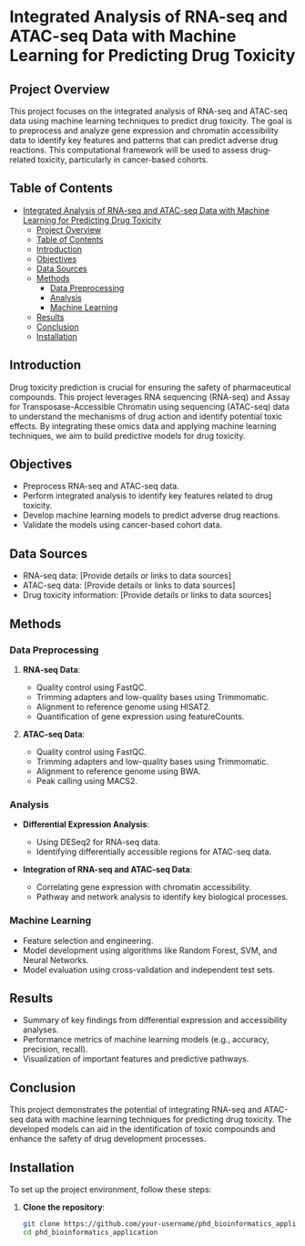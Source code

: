 # Integrated Analysis of RNA-seq and ATAC-seq Data with Machine Learning for Predicting Drug Toxicity

## Project Overview

This project focuses on the integrated analysis of RNA-seq and ATAC-seq data using machine learning techniques to predict drug toxicity. The goal is to preprocess and analyze gene expression and chromatin accessibility data to identify key features and patterns that can predict adverse drug reactions. This computational framework will be used to assess drug-related toxicity, particularly in cancer-based cohorts.

## Table of Contents

- [Integrated Analysis of RNA-seq and ATAC-seq Data with Machine Learning for Predicting Drug Toxicity](#integrated-analysis-of-rna-seq-and-atac-seq-data-with-machine-learning-for-predicting-drug-toxicity)
  - [Project Overview](#project-overview)
  - [Table of Contents](#table-of-contents)
  - [Introduction](#introduction)
  - [Objectives](#objectives)
  - [Data Sources](#data-sources)
  - [Methods](#methods)
    - [Data Preprocessing](#data-preprocessing)
    - [Analysis](#analysis)
    - [Machine Learning](#machine-learning)
  - [Results](#results)
  - [Conclusion](#conclusion)
  - [Installation](#installation)

## Introduction

Drug toxicity prediction is crucial for ensuring the safety of pharmaceutical compounds. This project leverages RNA sequencing (RNA-seq) and Assay for Transposase-Accessible Chromatin using sequencing (ATAC-seq) data to understand the mechanisms of drug action and identify potential toxic effects. By integrating these omics data and applying machine learning techniques, we aim to build predictive models for drug toxicity.

## Objectives

- Preprocess RNA-seq and ATAC-seq data.
- Perform integrated analysis to identify key features related to drug toxicity.
- Develop machine learning models to predict adverse drug reactions.
- Validate the models using cancer-based cohort data.

## Data Sources

- RNA-seq data: [Provide details or links to data sources]
- ATAC-seq data: [Provide details or links to data sources]
- Drug toxicity information: [Provide details or links to data sources]

## Methods

### Data Preprocessing

1. **RNA-seq Data**:
   - Quality control using FastQC.
   - Trimming adapters and low-quality bases using Trimmomatic.
   - Alignment to reference genome using HISAT2.
   - Quantification of gene expression using featureCounts.

2. **ATAC-seq Data**:
   - Quality control using FastQC.
   - Trimming adapters and low-quality bases using Trimmomatic.
   - Alignment to reference genome using BWA.
   - Peak calling using MACS2.

### Analysis

- **Differential Expression Analysis**:
  - Using DESeq2 for RNA-seq data.
  - Identifying differentially accessible regions for ATAC-seq data.

- **Integration of RNA-seq and ATAC-seq Data**:
  - Correlating gene expression with chromatin accessibility.
  - Pathway and network analysis to identify key biological processes.

### Machine Learning

- Feature selection and engineering.
- Model development using algorithms like Random Forest, SVM, and Neural Networks.
- Model evaluation using cross-validation and independent test sets.

## Results

- Summary of key findings from differential expression and accessibility analyses.
- Performance metrics of machine learning models (e.g., accuracy, precision, recall).
- Visualization of important features and predictive pathways.

## Conclusion

This project demonstrates the potential of integrating RNA-seq and ATAC-seq data with machine learning techniques for predicting drug toxicity. The developed models can aid in the identification of toxic compounds and enhance the safety of drug development processes.

## Installation

To set up the project environment, follow these steps:

1. **Clone the repository**:
   ```bash
   git clone https://github.com/your-username/phd_bioinformatics_application.git
   cd phd_bioinformatics_application
